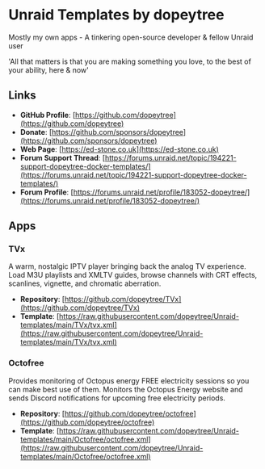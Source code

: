 # Unraid Templates by dopeytree

Mostly my own apps - A tinkering open-source developer & fellow Unraid user

'All that matters is that you are making something you love, to the best of your ability, here & now'

## Links

- **GitHub Profile**: [https://github.com/dopeytree](https://github.com/dopeytree)
- **Donate**: [https://github.com/sponsors/dopeytree](https://github.com/sponsors/dopeytree)
- **Web Page**: [https://ed-stone.co.uk](https://ed-stone.co.uk)
- **Forum Support Thread**: [https://forums.unraid.net/topic/194221-support-dopeytree-docker-templates/](https://forums.unraid.net/topic/194221-support-dopeytree-docker-templates/)
- **Forum Profile**: [https://forums.unraid.net/profile/183052-dopeytree/](https://forums.unraid.net/profile/183052-dopeytree/)

## Apps

### TVx

A warm, nostalgic IPTV player bringing back the analog TV experience. Load M3U playlists and XMLTV guides, browse channels with CRT effects, scanlines, vignette, and chromatic aberration.

- **Repository**: [https://github.com/dopeytree/TVx](https://github.com/dopeytree/TVx)
- **Template**: [https://raw.githubusercontent.com/dopeytree/Unraid-templates/main/TVx/tvx.xml](https://raw.githubusercontent.com/dopeytree/Unraid-templates/main/TVx/tvx.xml)

### Octofree

Provides monitoring of Octopus energy FREE electricity sessions so you can make best use of them. Monitors the Octopus Energy website and sends Discord notifications for upcoming free electricity periods.

- **Repository**: [https://github.com/dopeytree/octofree](https://github.com/dopeytree/octofree)
- **Template**: [https://raw.githubusercontent.com/dopeytree/Unraid-templates/main/Octofree/octofree.xml](https://raw.githubusercontent.com/dopeytree/Unraid-templates/main/Octofree/octofree.xml)

